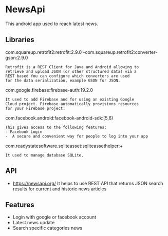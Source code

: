 
# NewsApi

This android app used to reach latest news.
## Libraries

com.squareup.retrofit2:retrofit:2.9.0
-com.squareup.retrofit2:converter-gson:2.9.0

    Retrofit is a REST Client for Java and Android allowing to 
    retrieve and upload JSON (or other structured data) via a 
    REST based You can configure which converters are used 
    for the data serialization, example GSON for JSON.

com.google.firebase:firebase-auth:19.2.0

    It used to add Firebase and for using an existing Google 
    Cloud project. Firebase automatically provisions resources 
    for your Firebase project.

com.facebook.android:facebook-android-sdk:[5,6)

    This gives access to the following features: 
    - Facebook Login
    -  A secure and convenient way for people to log into your app

com.readystatesoftware.sqliteasset:sqliteassethelper:+

    It used to manage database SQLite.
## API
- https://newsapi.org/
It helps to use REST API that returns JSON search results for current and historic news articles
## Features

- Login with google or facebook account
- Latest news update
- Search specific categories news

